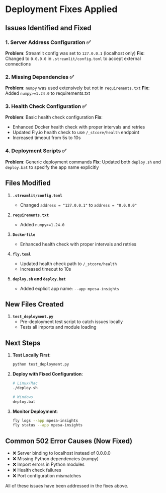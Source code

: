 # Deployment Fixes Applied

## Issues Identified and Fixed

### 1. Server Address Configuration ✅
**Problem**: Streamlit config was set to `127.0.0.1` (localhost only)
**Fix**: Changed to `0.0.0.0` in `.streamlit/config.toml` to accept external connections

### 2. Missing Dependencies ✅
**Problem**: `numpy` was used extensively but not in `requirements.txt`
**Fix**: Added `numpy>=1.24.0` to requirements.txt

### 3. Health Check Configuration ✅
**Problem**: Basic health check configuration
**Fix**: 
- Enhanced Docker health check with proper intervals and retries
- Updated Fly.io health check to use `/_stcore/health` endpoint
- Increased timeout from 5s to 10s

### 4. Deployment Scripts ✅
**Problem**: Generic deployment commands
**Fix**: Updated both `deploy.sh` and `deploy.bat` to specify the app name explicitly

## Files Modified

1. **`.streamlit/config.toml`**
   - Changed `address = "127.0.0.1"` to `address = "0.0.0.0"`

2. **`requirements.txt`**
   - Added `numpy>=1.24.0`

3. **`Dockerfile`**
   - Enhanced health check with proper intervals and retries

4. **`fly.toml`**
   - Updated health check path to `/_stcore/health`
   - Increased timeout to 10s

5. **`deploy.sh` and `deploy.bat`**
   - Added explicit app name: `--app mpesa-insights`

## New Files Created

1. **`test_deployment.py`**
   - Pre-deployment test script to catch issues locally
   - Tests all imports and module loading

## Next Steps

1. **Test Locally First**:
   ```bash
   python test_deployment.py
   ```

2. **Deploy with Fixed Configuration**:
   ```bash
   # Linux/Mac
   ./deploy.sh
   
   # Windows
   deploy.bat
   ```

3. **Monitor Deployment**:
   ```bash
   fly logs --app mpesa-insights
   fly status --app mpesa-insights
   ```

## Common 502 Error Causes (Now Fixed)

- ❌ Server binding to localhost instead of 0.0.0.0
- ❌ Missing Python dependencies (numpy)
- ❌ Import errors in Python modules
- ❌ Health check failures
- ❌ Port configuration mismatches

All of these issues have been addressed in the fixes above.